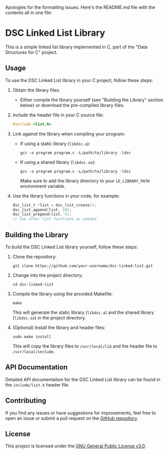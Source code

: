 Apologies for the formatting issues. Here's the README.md file with the contents all in one file:

# DSC Linked List Library

This is a simple linked list library implemented in C, part of the "Data Structures for C" project.

## Usage

To use the DSC Linked List library in your C project, follow these steps:

1. Obtain the library files:
   - Either compile the library yourself (see "Building the Library" section below) or download the pre-compiled library files.

2. Include the header file in your C source file:
   ```c
   #include <list.h>
   ```

3. Link against the library when compiling your program:
   - If using a static library (`libdsc.a`):
     ```
     gcc -o program program.c -L/path/to/library -ldsc
     ```
   - If using a shared library (`libdsc.so`):
     ```
     gcc -o program program.c -L/path/to/library -ldsc
     ```
     Make sure to add the library directory to your `LD_LIBRARY_PATH` environment variable.

4. Use the library functions in your code, for example:
   ```c
   dsc_list_t *list = dsc_list_create();
   dsc_list_append(list, 10);
   dsc_list_prepend(list, 5);
   // Use other list functions as needed
   ```

## Building the Library

To build the DSC Linked List library yourself, follow these steps:

1. Clone the repository:
   ```
   git clone https://github.com/your-username/dsc-linked-list.git
   ```

2. Change into the project directory:
   ```
   cd dsc-linked-list
   ```

3. Compile the library using the provided Makefile:
   ```
   make
   ```
   This will generate the static library (`libdsc.a`) and the shared library (`libdsc.so`) in the project directory.

4. (Optional) Install the library and header files:
   ```
   sudo make install
   ```
   This will copy the library files to `/usr/local/lib` and the header file to `/usr/local/include`.

## API Documentation

Detailed API documentation for the DSC Linked List library can be found in the `include/list.h` header file.

## Contributing

If you find any issues or have suggestions for improvements, feel free to open an issue or submit a pull request on the [GitHub repository](https://github.com/your-username/dsc-linked-list).

## License

This project is licensed under the [GNU General Public License v3.0](LICENSE).
